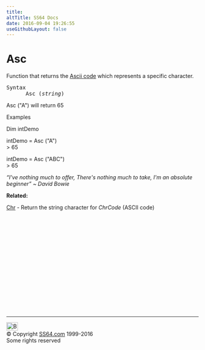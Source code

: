 ```yaml
---
title:
altTitle: SS64 Docs
date: 2016-09-04 19:26:55
useGithubLayout: false
---
```

<!-- #BeginLibraryItem "/Library/head_vb.lbi" --><!-- #EndLibraryItem --><h1>Asc</h1> 
<p>Function that returns the <a href="../unicode.html">Ascii code</a> which represents a specific character.</p>
<pre>Syntax
      Asc (<i>string</i>)</pre>
<p><span class="code">Asc ("A")</span> will return 65</p>
<p>Examples</p>
<p class="code">Dim intDemo</p>
<p class="code"> intDemo = Asc ("A")<br>
&gt; 65</p>
<p class="code">intDemo = Asc ("ABC")<br>
&gt; 65</p>
<p class="quote"><i>“I've nothing much to offer, There's nothing much to take, I'm an absolute beginner” ~ David Bowie</i></p>
<p><b>Related:</b></p>
<p><a href="chr.html">Chr</a> -  Return the string character for <i>ChrCode</i> (ASCII code)</p><!-- #BeginLibraryItem "/Library/foot_vb.lbi" --><p>
<!-- VB300 -->
<ins class="adsbygoogle" style="display:inline-block;width:300px;height:250px" data-ad-client="ca-pub-6140977852749469" data-ad-slot="1683739502"></ins>
<script>
(adsbygoogle = window.adsbygoogle || []).push({});
</script></p>
<hr>
<div id="bl" class="footer"><a href="asc.html#"><img src="../images/top.png" width="30" height="22" alt="Back to the Top"></a></div>
<div id="br" class="footer, tagline">© Copyright <a href="../index.html">SS64.com</a> 1999-2016<br>
Some rights reserved</div><!-- #EndLibraryItem -->

